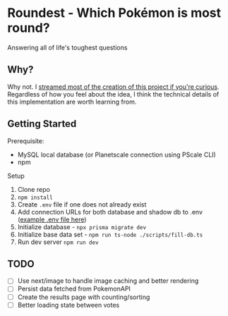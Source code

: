 # Roundest - Which Pokémon is most round?

Answering all of life's toughest questions

## Why?

Why not. I [streamed most of the creation of this project if you're curious](https://www.youtube.com/watch?v=PKy2lYEnhgs). Regardless of how you feel about the idea, I think the technical details of this implementation are worth learning from.

## Getting Started

Prerequisite:

- MySQL local database (or Planetscale connection using PScale CLI)
- npm

Setup

1. Clone repo
1. `npm install`
1. Create `.env` file if one does not already exist
1. Add connection URLs for both database and shadow db to .env ([example .env file here](https://gist.github.com/TheoBr/e450c52a52a9f9c9b49ef07212689685))
1. Initialize database - `npx prisma migrate dev`
1. Initialize base data set - `npm run ts-node ./scripts/fill-db.ts`
1. Run dev server `npm run dev`

## TODO

- [ ] Use next/image to handle image caching and better rendering
- [ ] Persist data fetched from PokemonAPI
- [ ] Create the results page with counting/sorting
- [ ] Better loading state between votes
